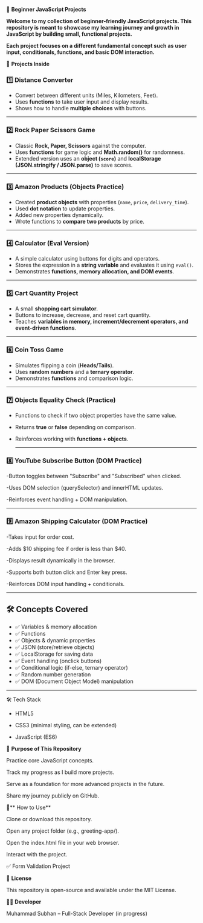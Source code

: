 🌱 **Beginner JavaScript Projects**

**Welcome to my collection of beginner-friendly JavaScript projects.
This repository is meant to showcase my learning journey and growth in JavaScript by building small, functional projects.**

**Each project focuses on a different fundamental concept such as user input, conditionals, functions, and basic DOM interaction.**

📂 **Projects Inside**

### 1️⃣ Distance Converter  
- Convert between different units (Miles, Kilometers, Feet).  
- Uses **functions** to take user input and display results.  
- Shows how to handle **multiple choices** with buttons.  

---

### 2️⃣ Rock Paper Scissors Game  
- Classic **Rock, Paper, Scissors** against the computer.  
- Uses **functions** for game logic and **Math.random()** for randomness.  
- Extended version uses an **object (`score`)** and **localStorage (JSON.stringify / JSON.parse)** to save scores.  

---

### 3️⃣ Amazon Products (Objects Practice)  
- Created **product objects** with properties (`name`, `price`, `delivery_time`).  
- Used **dot notation** to update properties.  
- Added new properties dynamically.  
- Wrote functions to **compare two products** by price.  

---

### 4️⃣ Calculator (Eval Version)  
- A simple calculator using buttons for digits and operators.  
- Stores the expression in a **string variable** and evaluates it using `eval()`.  
- Demonstrates **functions, memory allocation, and DOM events**.  

---

### 5️⃣ Cart Quantity Project  
- A small **shopping cart simulator**.  
- Buttons to increase, decrease, and reset cart quantity.  
- Teaches **variables in memory, increment/decrement operators, and event-driven functions**.  

---

### 6️⃣ Coin Toss Game  
- Simulates flipping a coin (**Heads/Tails**).  
- Uses **random numbers** and a **ternary operator**.  
- Demonstrates **functions** and comparison logic.  

---

### 7️⃣ Objects Equality Check (Practice)  
- Functions to check if two object properties have the same value.  
- Returns **true** or **false** depending on comparison.  
- Reinforces working with **functions + objects**.  

  ---

### 8️⃣ YouTube Subscribe Button (DOM Practice)

-Button toggles between "Subscribe" and "Subscribed" when clicked.

-Uses DOM selection (querySelector) and innerHTML updates.

-Reinforces event handling + DOM manipulation.

 ---

### 9️⃣ Amazon Shipping Calculator (DOM Practice)

-Takes input for order cost.

-Adds $10 shipping fee if order is less than $40.

-Displays result dynamically in the browser.

-Supports both button click and Enter key press.

-Reinforces DOM input handling + conditionals.

---

## 🛠️ Concepts Covered  
- ✅ Variables & memory allocation  
- ✅ Functions  
- ✅ Objects & dynamic properties  
- ✅ JSON (store/retrieve objects)  
- ✅ LocalStorage for saving data  
- ✅ Event handling (onclick buttons)  
- ✅ Conditional logic (if-else, ternary operator)  
- ✅ Random number generation
- ✅ DOM (Document Object Model) manipulation

---
🛠️ Tech Stack

- HTML5

- CSS3 (minimal styling, can be extended)

- JavaScript (ES6)

🚀 **Purpose of This Repository**

Practice core JavaScript concepts.

Track my progress as I build more projects.

Serve as a foundation for more advanced projects in the future.

Share my journey publicly on GitHub.

📌** How to Use**

Clone or download this repository.

Open any project folder (e.g., greeting-app/).

Open the index.html file in your web browser.

Interact with the project.

✅ Form Validation Project

📜 **License**

This repository is open-source and available under the MIT License.

👨‍💻 **Developer**

Muhammad Subhan – Full-Stack Developer (in progress)
